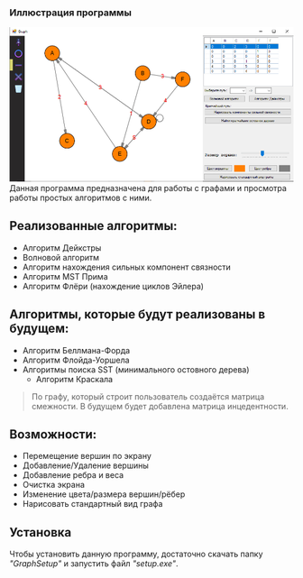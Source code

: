 ### Иллюстрация программы ###
![Иллюстрация к проекту](Graph/illustration.png)
Данная программа предназначена для работы с графами и просмотра работы простых алгоритмов с ними.
## Реализованные алгоритмы: ##
 - Алгоритм Дейкстры
 - Волновой алгоритм
 - Алгоритм нахождения сильных компонент связности
 - Алгоритм MST Прима
 - Алгоритм Флёри (нахождение циклов Эйлера)
## Алгоритмы, которые будут реализованы в будущем: ##
 - Алгоритм Беллмана-Форда
 - Алгоритм Флойда-Уоршела
 - Алгоритмы поиска SST (минимального остовного дерева) 
   * Алгоритм Краскала

>По графу, который строит пользователь создаётся матрица смежности. 
>В будущем будет добавлена матрица инцедентности.

## Возможности: ##
 - Перемещение вершин по экрану
 - Добавление/Удаление вершины
 - Добавление ребра и веса
 - Очистка экрана
 - Изменение цвета/размера вершин/рёбер
 - Нарисовать стандартный вид графа

## Установка ##
Чтобы установить данную программу, достаточно скачать папку *"GraphSetup"* и запустить файл *"setup.exe"*.

